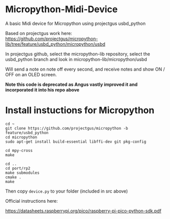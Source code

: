 # Micropython-Midi-Device
A basic Midi device for Micropython using projectgus usbd_python   

Based on projectgus work here: https://github.com/projectgus/micropython-lib/tree/feature/usbd_python/micropython/usbd    

In projectgus github, select the micropython-lib repository, select the usbd_python branch and look in micropython-lib/micropython/usbd    


Will send a note on note off every second, and receive notes and show ON / OFF on an OLED screen.      

**Note this code is deprecated as Angus vastly improved it and incorporated it into his repo above**

# Install instuctions for Micropython


```
cd ~
git clone https://github.com/projectgus/micropython -b feature/usbd_python
cd micropython
sudo apt-get install build-essential libffi-dev git pkg-config

cd mpy-cross
make

cd ..
cd port/rp2
make submodules
cmake .
make
```

Then copy ``device.py`` to your folder (included in src above)    

Official instructions here:    

https://datasheets.raspberrypi.org/pico/raspberry-pi-pico-python-sdk.pdf

